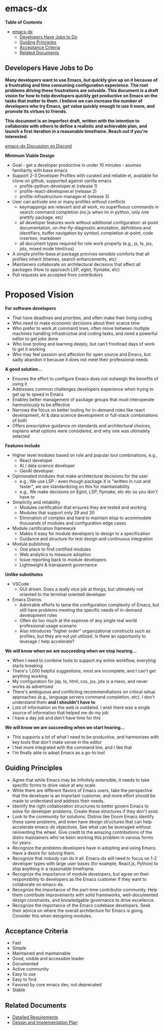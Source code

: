 # emacs-dx

<!-- markdown-toc start - Don't edit this section. Run M-x markdown-toc-refresh-toc -->
**Table of Contents**

- [emacs-dx](#emacs-dx)
    - [Developers Have Jobs to Do](#developers-have-jobs-to-do)
    - [Guiding Principles](#guiding-principles)
    - [Acceptance Criteria](#acceptance-criteria)
    - [Related Documents](#related-documents)

<!-- markdown-toc end -->


## Developers Have Jobs to Do

**Many developers want to use Emacs, but quickly give up on it because of a frustrating and time consuming configuration experience. The root problems driving these frustrations are solvable. This document is a draft vision for how to help developers quickly get productive on Emacs on the tasks that matter to them. I believe we can increase the number of developers who try Emacs, get value quickly enough to use it more, and promote its virtues to friends.**

**This document is an imperfect draft, written with the intention to collaborate with others to define a realistic and achievable plan, and launch a first iteration in a reasonable timeframe. Reach out if you're interested.**

[emacs-dx Discussion on Discord](https://discord.gg/9F4DSE25r7)

**Minimum Viable Design**
- Goal - get a developer productive in under 10 minutes - asumes familiarity with base emacs
- Support 2-3 Developer Profiles with curated and reliable el, available for clone on github, supported against vanilla emacs
  - profile-python-developer.el (release 1)
  - profile-react-developver.el (release 2)
  - profile-infrastructure-manager.el (release 3)
- User can activate one or many profiles without conflicts
  - keymappings are relevant and all work, no superfluous commands in search command completion (no js when im in python, only one prettify package, etc)
  - all developer features work without additional configuration: at-point documentation, on-the-fly-diagnostic annotation, definitions and identifiers, buffer navigation by symbol, completion at-point, code insertion, markdown
  - all document types required for role work properly (e.g., js, ts, jsx, jstx, mixed mode html/css)
- A simple profile-base.el package provives sensible comforts that all profiles inherit (themes, search enhancements, etc)
- Maintainers collaborate on architectural decisions that affect all packages (How to approach LSP, eglot, flymake, etc)
- Pull requests are accepted from contributors


# Proposed Vision

**For software developers**
- That have deadlines and priorities, and often make their living coding
- Who need to make economic decisions about their scarce time
- Who prefer to work at command lines, often move between multiple machines handling infrastructue and coding tasks, and need a powerful editor to get jobs done
- Who love tooling and learning deeply, but can't frontload days of work to get it working
- Who may feel passion and affection for open source and Emacs, but sadly abandon it because it does not meet their professional needs

**A good solution...**
- Ensures the effort to configure Emacs does not outweigh the benefits of using it
- Addresses common challenges developers experience when trying to get up to speed in Emacs
- Enables better management of package groups that must interoperate harmoniously to be effective
- Narrows the focus on better tooling for in-demand roles like react development, AI & data science development or full-stack combinations of both
- Offers prescriptive guidance on standards and architectural choices, explains what options were considered, and why one was ultimately selected

**Features include**
- Higher level modules based on role and popular tool combinations, e.g.,
  - React developer
  - AI / data science developer
  - GenAI developer
- Opinionated modules that make architectural decisions for the user
  - e.g., We use LSP - even though package X is "written in rust and faster", we are standardizing on this for maintainability
  - e.g., We make decisions on Eglot, LSP, flymake, etc etc so you don't have to
- Simplicity and reliability
  - Modules certification that ensures they are tested and working
  - Modules that support only 29 and 30
  - Elimination of complex and hard to maintain elisp to acommodate thousands of modules and configuration edge cases
- Module certification framework
  - Makes it easy for module developers to design to a specification
  - Guidance and structure for test design and continuous integration
- Module publishing
  - One place to find certified modules
  - Web analytics to measure adoption
  - Issue reporting back to module developers
  - Lightweight & transparent governance

**Unlike substitutes**
- VSCode
  - GUI driven. Does a really nice job at things, but ultimately not oriented to the terminal oriented developer
- Emacs Distros
  - Admirable efforts to tame the configuration complexity of Emacs, but still have problems meeting the specific needs of in-demand development roles
  - Often do too much at the expense of any single real world professional usage scenario
  - Also introduces "higher order" organizational constructs such as profiles, but they are not yet utilized. Is there an opportunity to leverage / help accelerate?

**We will know when we are succeeding when we stop hearing...**
- When I need to combine tools to support my entire workflow, everyting starts breaking
- There's 1,000 helpful suggestions, most are incomplete, and I can't get anything working
- My configuration for jsp, ts, html, css, jsx, jstx is a mess, and never works as advertised
- There's ambiguous and conflicting recommendtations on critical setup approaches (e.g., language servers command completion, etc). I don't understand them **and I shouldn't have to**
- Lots of information on the web is outdated. I wish there was a single source of information that helped me do my job
- I have a day job and don't have time for this

**We will know we are succeeding when we start hearing...**
- This supports a lot of what I need to be productive, and harmonizes with key tools that don't make sense in the editor
- I feel more integrated with the command line, and I like that
- I'm finally able to adopt Emacs as a go-to tool

## Guiding Principles
- Agree that while Emacs may be infinitely extensible, it needs to take specific forms to drive value at any scale.
- While there are different flavors of Emacs users, take the perspective that the developer is an important customer, and more effort should be made to understand and address their needs.
- Identify the right collaboration strucrures to better govern Emacs to solve for developer problems. Create these structures if they don't exist.
- Look to the community for solutions. Distros like Doom Emacs identify these same problems, and even have design structures that can help accelerate emacs-dx objectives. See what can be leveraged without reinventing the wheel. Give credit to the amazing contributions of the distro maintainers who've been working this problem in various forms for years.
- Recognize the problems developers have in adopting and using Emacs. Have a desire for solving them.
- Recognize that nobody can do it all. Emacs-dx will need to focus on 1-2 developer types with large user bases (for example, React.js, Python) to ship anything in a reasonable timeframe.
- Recognize the importance of module developers, but agree on their responsibility to developers as the Emacs customer if they want to collaborate on emacs-dx.
- Recognize the importance of the part-time contributor community. Help them contribute improvements with solid frameworks, well-documented design constraints, and knowledgable governance to drive excellence.
- Recognize the importance of the Emacs codebase developers. Seek their advice on where the overall architecture for Emacs is going. Consider this when designing modules.

## Acceptance Criteria
- Fast
- Simple
- Maintained and maintainable 
- Good, visible and accessible leader
- Documented
- Active community
- Easy to use 
- Easy to find
- Favored by core emacs dev, not deprecated 
- Stable

## Related Documents
* [Detailed Requirements](emacs-dx-user-stories.md)
* [Design and Implementation Plan](emacs-dx-plan.md)


